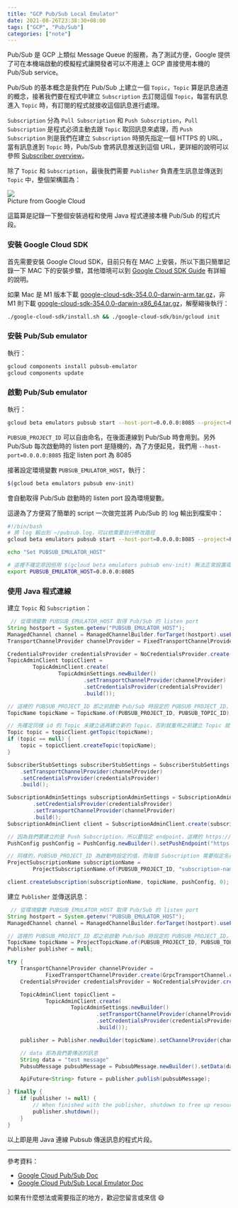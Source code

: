 ```yaml
---
title: "GCP Pub/Sub Local Emulator"
date: 2021-08-26T23:38:30+08:00
tags: ["GCP", "Pub/Sub"]
categories: ["note"]
---
```


Pub/Sub 是 GCP 上類似 Message Queue 的服務，為了測試方便，Google 提供了可在本機端啟動的模擬程式讓開發者可以不用連上 GCP 直接使用本機的 Pub/Sub service。

Pub/Sub 的基本概念是我們在 Pub/Sub 上建立一個 `Topic`，`Topic` 算是訊息通道的概念，接著我們要在程式中建立 `Subscription` 去訂閱這個 `Topic`，每當有訊息進入 `Topic` 時，有訂閱的程式就接收這個訊息進行處理。

`Subscription` 分為 `Pull Subscription` 和 `Push Subscription`，`Pull Subscription` 是程式必須主動去跟 `Topic` 取回訊息來處理，而 `Push Subscription` 則是我們在建立 `Subscription` 時預先指定一個 HTTPS 的 URL，當有訊息進到 `Topic` 時，Pub/Sub 會將訊息推送到這個 URL，更詳細的說明可以參照 [Subscriber overview](https://cloud.google.com/pubsub/docs/subscriber#)。

除了 `Topic` 和 `Subscription`，最後我們需要 `Publisher` 負責產生訊息並傳送到 `Topic` 中，整個架構圖為：

<div class="img-wrapper">
    <img src="../../img/blog/pubsub-many-to-many.svg" />
    <div class="cp">
    Picture from Google Cloud
    </div>
</div>

這篇算是記錄一下整個安裝過程和使用 Java 程式連接本機 Pub/Sub 的程式片段。

### 安裝 Google Cloud SDK
首先需要安裝 Google Cloud SDK，目前只有在 MAC 上安裝，所以下面只簡單記錄一下 MAC 下的安裝步驟，其他環境可以到 [Google Cloud SDK Guide](https://cloud.google.com/sdk/docs/install) 有詳細的說明。

如果 Mac 是 M1 版本下載 [google-cloud-sdk-354.0.0-darwin-arm.tar.gz](https://dl.google.com/dl/cloudsdk/channels/rapid/downloads/google-cloud-sdk-354.0.0-darwin-arm.tar.gz)，非 M1 則下載 [google-cloud-sdk-354.0.0-darwin-x86_64.tar.gz](https://dl.google.com/dl/cloudsdk/channels/rapid/downloads/google-cloud-sdk-354.0.0-darwin-x86_64.tar.gz)，解壓縮後執行：
```bash
./google-cloud-sdk/install.sh && ./google-cloud-sdk/bin/gcloud init
```

### 安裝 Pub/Sub emulator
執行：
```bash
gcloud components install pubsub-emulator
gcloud components update
```

### 啟動 Pub/Sub emulator
執行：
```bash
gcloud beta emulators pubsub start --host-port=0.0.0.0:8085 --project=PUBSUB_PROJECT_ID
```
`PUBSUB_PROJECT_ID` 可以自由命名，在後面連線到 Pub/Sub 時會用到。另外 Pub/Sub 每次啟動時的 listen port 是隨機的，為了方便起見，我們用 `--host-port=0.0.0.0:8085` 指定 listen port 為 8085

接著設定環境變數 `PUBSUB_EMULATOR_HOST`，執行：
```bash
$(gcloud beta emulators pubsub env-init)
```
會自動取得 Pub/Sub 啟動時的 listen port 設為環境變數。

這邊為了方便寫了簡單的 script 一次做完並將 Pub/Sub 的 log 輸出到檔案中：
```bash
#!/bin/bash
# 將 log 輸出到 ~/pubsub.log，可以依需要自行修改路徑
gcloud beta emulators pubsub start --host-port=0.0.0.0:8085 --project=PUBSUB_PROJECT_ID >> ~/pubsub.log 2>&1 &

echo "Set PUBSUB_EMULATOR_HOST"

# 這裡不確定原因但用 $(gcloud beta emulators pubsub env-init) 無法正常設置環境變數。因為我們已經指定了 listen port，所以直接用 export 指定即可
export PUBSUB_EMULATOR_HOST=0.0.0.0:8085
```

### 使用 Java 程式連線
建立 `Topic` 和 `Subscription`：
```java
 // 從環境變數 PUBSUB_EMULATOR_HOST 取得 Pub/Sub 的 listen port
String hostport = System.getenv("PUBSUB_EMULATOR_HOST");
ManagedChannel channel = ManagedChannelBuilder.forTarget(hostport).usePlaintext().build();
TransportChannelProvider channelProvider = FixedTransportChannelProvider.create(GrpcTransportChannel.create(channel));

CredentialsProvider credentialsProvider = NoCredentialsProvider.create();
TopicAdminClient topicClient =
        TopicAdminClient.create(
                TopicAdminSettings.newBuilder()
                        .setTransportChannelProvider(channelProvider)
                        .setCredentialsProvider(credentialsProvider)
                        .build());

// 這裡的 PUBSUB_PROJECT_ID 即之前啟動 Pub/Sub 時設定的 PUBSUB_PROJECT_ID，而 PUBSUB_TOPIC_ID 則是 Topic 的 id 可以自行設定不同名稱
TopicName topicName = TopicName.of(PUBSUB_PROJECT_ID, PUBSUB_TOPIC_ID);

// 先確定同樣 id 的 Topic 未建立過再建立新的 Topic，否則就重用之前建立 Topic 就好
Topic topic = topicClient.getTopic(topicName);
if (topic == null) {
    topic = topicClient.createTopic(topicName);
}

SubscriberStubSettings subscriberStubSettings = SubscriberStubSettings.newBuilder()
    .setTransportChannelProvider(channelProvider)
    .setCredentialsProvider(credentialsProvider)
    .build();

SubscriptionAdminSettings subscriptionAdminSettings = SubscriptionAdminSettings.newBuilder()
        .setCredentialsProvider(credentialsProvider)
        .setTransportChannelProvider(channelProvider)
        .build();
SubscriptionAdminClient client = SubscriptionAdminClient.create(subscriptionAdminSettings);

// 因為我們要建立的是 Push Subscription，所以要指定 endpoint，這裡的 https://localhost:8080/endpoint 依實際需要修改
PushConfig pushConfig = PushConfig.newBuilder().setPushEndpoint("https://localhost:8080/endpoint").build();

// 同樣的，PUBSUB_PROJECT_ID 為啟動時設定的值，而每個 Subscription 需要指定名稱，這裡用 subscription-name 可依需要自行修改
ProjectSubscriptionName subscriptionName =
        ProjectSubscriptionName.of(PUBSUB_PROJECT_ID, "subscription-name");

client.createSubscription(subscriptionName, topicName, pushConfig, 0);
```

建立 `Publisher` 並傳送訊息：
```java
 // 從環境變數 PUBSUB_EMULATOR_HOST 取得 Pub/Sub 的 listen port
String hostport = System.getenv("PUBSUB_EMULATOR_HOST");
ManagedChannel channel = ManagedChannelBuilder.forTarget(hostport).usePlaintext().build();

// 這裡的 PUBSUB_PROJECT_ID 即之前啟動 Pub/Sub 時設定的 PUBSUB_PROJECT_ID，而 PUBSUB_TOPIC_ID 則要使用剛剛建立 Subscription 時的相同 Topic id
TopicName topicName = ProjectTopicName.of(PUBSUB_PROJECT_ID, PUBSUB_TOPIC_ID);
Publisher publisher = null;

try {
    TransportChannelProvider channelProvider =
            FixedTransportChannelProvider.create(GrpcTransportChannel.create(channel));
    CredentialsProvider credentialsProvider = NoCredentialsProvider.create();

    TopicAdminClient topicClient =
            TopicAdminClient.create(
                    TopicAdminSettings.newBuilder()
                            .setTransportChannelProvider(channelProvider)
                            .setCredentialsProvider(credentialsProvider)
                            .build());

    publisher = Publisher.newBuilder(topicName).setChannelProvider(channelProvider).setCredentialsProvider(credentialsProvider).build();

    // data 即為我們要傳送的訊息
    String data = "test message"
    PubsubMessage pubsubMessage = PubsubMessage.newBuilder().setData(data).build();

    ApiFuture<String> future = publisher.publish(pubsubMessage);

} finally {
    if (publisher != null) {
        // When finished with the publisher, shutdown to free up resources.
        publisher.shutdown();
    }
}
```

以上即是用 Java 連線 Pubsub 傳送訊息的程式片段。

---
參考資料：
- [Google Cloud Pub/Sub Doc](https://cloud.google.com/pubsub/docs/overview)
- [Google Cloud Pub/Sub Local Emulator Doc](https://cloud.google.com/pubsub/docs/emulator)

如果有什麼想法或需要指正的地方，歡迎您留言或來信 😄
